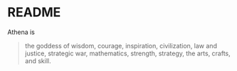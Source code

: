 README
======

Athena is

> the goddess of wisdom, courage, inspiration, civilization, law and justice, strategic war,
  mathematics, strength, strategy, the arts, crafts, and skill.

